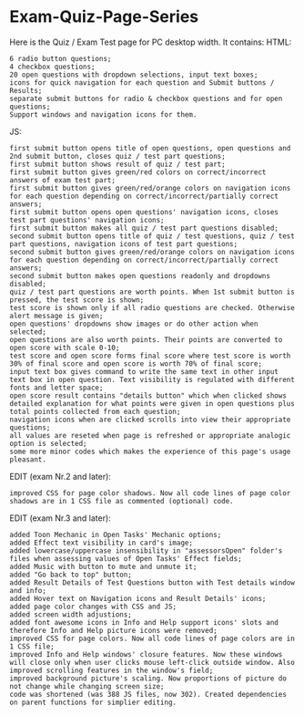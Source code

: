 # Exam-Quiz-Page-Series

Here is the Quiz / Exam Test page for PC desktop width. It contains: HTML:

    6 radio button questions;
    4 checkbox questions;
    20 open questions with dropdown selections, input text boxes;
    icons for quick navigation for each question and Submit buttons / Results;
    separate submit buttons for radio & checkbox questions and for open questions;
    Support windows and navigation icons for them.

JS:

    first submit button opens title of open questions, open questions and 2nd submit button, closes quiz / test part questions;
    first submit button shows result of quiz / test part;
    first submit button gives green/red colors on correct/incorrect answers of exam test part;
    first submit button gives green/red/orange colors on navigation icons for each question depending on correct/incorrect/partially correct answers;
    first submit button opens open questions' navigation icons, closes test part questions' navigation icons;
    first submit button makes all quiz / test part questions disabled;
    second submit button opens title of quiz / test questions, quiz / test part questions, navigation icons of test part questions;
    second submit button gives green/red/orange colors on navigation icons for each question depending on correct/incorrect/partially correct answers;
    second submit button makes open questions readonly and dropdowns disabled;
    quiz / test part questions are worth points. When 1st submit button is pressed, the test score is shown;
    test score is shown only if all radio questions are checked. Otherwise alert message is given;
    open questions' dropdowns show images or do other action when selected;
    open questions are also worth points. Their points are converted to open score with scale 0-10;
    test score and open score forms final score where test score is worth 30% of final score and open score is worth 70% of final score; 
    input text box gives command to write the same text in other input text box in open question. Text visibility is regulated with different fonts and letter space;
    open score result contains "details button" which when clicked shows detailed explanation for what points were given in open questions plus total points collected from each question;
    navigation icons when are clicked scrolls into view their appropriate questions;
    all values are reseted when page is refreshed or appropriate analogic option is selected;
    some more minor codes which makes the experience of this page's usage pleasant.
    
    
EDIT (exam Nr.2 and later):

    improved CSS for page color shadows. Now all code lines of page color shadows are in 1 CSS file as commented (optional) code.


EDIT (exam Nr.3 and later):

    added Toon Mechanic in Open Tasks' Mechanic options;
    added Effect text visibility in card's image; 
    added lowercase/uppercase insensibility in "assessorsOpen" folder's files when assessing values of Open Tasks' Effect fields;
    added Music with button to mute and unmute it;
    added "Go back to top" button;
    added Result Details of Test Questions button with Test details window and info;
    added Hover text on Navigation icons and Result Details' icons;
    added page color changes with CSS and JS;
    added screen width adjustions;
    added font awesome icons in Info and Help support icons' slots and therefore Info and Help picture icons were removed;
    improved CSS for page colors. Now all code lines of page colors are in 1 CSS file;
    improved Info and Help windows' closure features. Now these windows will close only when user clicks mouse left-click outside window. Also improved scrolling features in the window's field;
    improved background picture's scaling. Now proportions of picture do not change while changing screen size;
    code was shortened (was 388 JS files, now 302). Created dependencies on parent functions for simplier editing.
